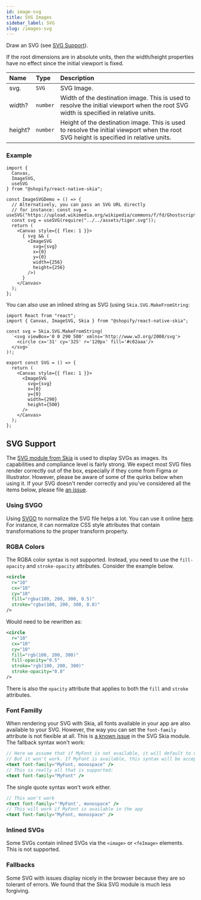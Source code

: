 ```yaml
---
id: image-svg
title: SVG Images
sidebar_label: SVG
slug: /images-svg
---
```


Draw an SVG (see [SVG Support](#svg-support)).

If the root dimensions are in absolute units, then the width/height properties have no effect since the initial viewport is fixed.

| Name      | Type      |  Description                                                  |
|:----------|:----------|:--------------------------------------------------------------|
| svg.      | `SVG` | SVG Image. |
| width?    | `number`  | Width of the destination image. This is used to resolve the initial viewport when the root SVG width is specified in relative units. |
| height?   | `number`  | Height of the destination image. This is used to resolve the initial viewport when the root SVG height is specified in relative units.                              |


### Example

```tsx twoslash
import {
  Canvas,
  ImageSVG,
  useSVG
} from "@shopify/react-native-skia";

const ImageSVGDemo = () => {
  // Alternatively, you can pass an SVG URL directly
  // for instance: const svg = useSVG("https://upload.wikimedia.org/wikipedia/commons/f/fd/Ghostscript_Tiger.svg");
  const svg = useSVG(require("../../assets/tiger.svg"));
  return (
    <Canvas style={{ flex: 1 }}>
      { svg && (
        <ImageSVG
          svg={svg}
          x={0}
          y={0}
          width={256}
          height={256}
        />)
      }
    </Canvas>
  );
};
```

You can also use an inlined string as SVG (using `Skia.SVG.MakeFromString`:

```tsx twoslash
import React from "react";
import { Canvas, ImageSVG, Skia } from "@shopify/react-native-skia";

const svg = Skia.SVG.MakeFromString(
  `<svg viewBox='0 0 290 500' xmlns='http://www.w3.org/2000/svg'>
    <circle cx='31' cy='325' r='120px' fill='#c02aaa'/>
  </svg>`
)!;

export const SVG = () => {
  return (
    <Canvas style={{ flex: 1 }}>
      <ImageSVG
        svg={svg}
        x={0}
        y={0}
        width={290}
        height={500}
      />
    </Canvas>
  );
};
```

## SVG Support

The [SVG module from Skia](https://github.com/google/skia/tree/main/modules/svg) is used to display SVGs as images.
Its capabilities and compliance level is fairly strong.
We expect most SVG files render correctly out of the box, especially if they come from Figma or Illustrator.
However, please be aware of some of the quirks below when using it.
If your SVG doesn't render correctly and you've considered all the items below, please file [an issue](https://github.com/Shopify/react-native-skia/issues/new).

### Using SVGO

Using [SVGO](https://github.com/svg/svgo) to normalize the SVG file helps a lot. You can use it online [here](https://jakearchibald.github.io/svgomg/). For instance, it can normalize CSS style attributes that contain transformations to the proper transform property.

### RGBA Colors

The RGBA color syntax is not supported. Instead, you need to use the `fill-opacity` and `stroke-opacity` attributes. Consider the example below.

```xml
<circle
  r="10"
  cx="10"
  cy="10"
  fill="rgba(100, 200, 300, 0.5)"
  stroke="rgba(100, 200, 300, 0.8)"
/>
```

Would need to be rewritten as:

```xml
<circle
  r="10"
  cx="10"
  cy="10"
  fill="rgb(100, 200, 300)"
  fill-opacity="0.5"
  stroke="rgb(100, 200, 300)"
  stroke-opacity="0.8"
/>
```

There is also the `opacity` attribute that applies to both the `fill` and `stroke` attributes.

### Font Familly

When rendering your SVG with Skia, all fonts available in your app are also available to your SVG. However, the way you can set the `font-family` attribute is not flexible at all.
This is [a known issue](https://github.com/google/skia/blob/main/modules/svg/src/SkSVGText.cpp#L77) in the SVG Skia module. 
The fallback syntax won't work:
```jsx
// Here we assume that if MyFont is not available, it will default to monospace.
// But it won't work. If MyFont is available, this syntax will be accepted.
<text font-family="MyFont, monospace" />
// This is really all that is supported:
<text font-family="MyFont" />
```

The single quote syntax won't work either.
```jsx
// This won't work
<text font-family="'MyFont', monospace" />
// This will work if MyFont is available in the app
<text font-family="MyFont, monospace" />
```

### Inlined SVGs

Some SVGs contain inlined SVGs via the `<image>` or `<feImage>` elements. This is not supported.

### Fallbacks

Some SVG with issues display nicely in the browser because they are so tolerant of errors. We found that the Skia SVG module is much less forgiving.

